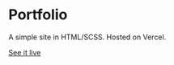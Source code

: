 # Portfolio

A simple site in HTML/SCSS. Hosted on Vercel.

[See it live](https://jacksonholidaywheeler.com)
